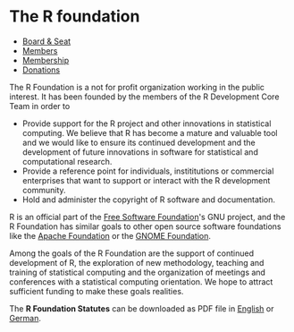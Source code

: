 # The R foundation

* [Board & Seat](board.html)
* [Members](memberlist.html)
* [Membership](membership.html)
* [Donations](donations.html)

The R Foundation is a not for profit organization working in the public interest. It has been founded by the members of the R Development Core Team in order to

-   Provide support for the R project and other innovations in statistical computing. We believe that R has become a mature and valuable tool and we would like to ensure its continued development and the development of future innovations in software for statistical and computational research.
-   Provide a reference point for individuals, instititutions or commercial enterprises that want to support or interact with the R development community.
-   Hold and administer the copyright of R software and documentation.

R is an official part of the [Free Software Foundation](http://www.fsf.org)'s GNU project, and the R Foundation has similar goals to other open source software foundations like the [Apache Foundation](http://www.apache.org/foundation) or the [GNOME Foundation](http://foundation.gnome.org).

Among the goals of the R Foundation are the support of continued development of R, the exploration of new methodology, teaching and training of statistical computing and the organization of meetings and conferences with a statistical computing orientation. We hope to attract sufficient funding to make these goals realities.

The **R Foundation Statutes** can be downloaded as PDF file in [English](Rfoundation-statutes.pdf) or [German](Rfoundation-statutes-at.pdf).

